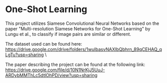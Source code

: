 # One-Shot Learning
This project utilizes Siamese Convolutional Neural Networks based on the paper "Multi-resolution Siamese Networks for One-Shot Learning" by Lungu et al., to classify if image pairs are similar or different.

The dataset used can be found here: https://drive.google.com/drive/folders/1wuIbasvNAXIbQbhrn_89qCEHAQ_qLgTu?usp=sharing \


The paper describing the project can be found at the following link:
https://drive.google.com/file/d/10N1NrKjJ5UuJ-ARDybMMThLc5dtlOhPD/view?usp=sharing
